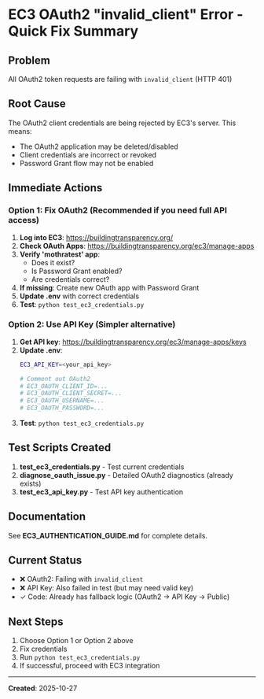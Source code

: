 # EC3 OAuth2 "invalid_client" Error - Quick Fix Summary

## Problem
All OAuth2 token requests are failing with `invalid_client` (HTTP 401)

## Root Cause
The OAuth2 client credentials are being rejected by EC3's server. This means:
- The OAuth2 application may be deleted/disabled
- Client credentials are incorrect or revoked
- Password Grant flow may not be enabled

## Immediate Actions

### Option 1: Fix OAuth2 (Recommended if you need full API access)

1. **Log into EC3**: https://buildingtransparency.org/
2. **Check OAuth Apps**: https://buildingtransparency.org/ec3/manage-apps
3. **Verify 'mothratest' app**:
   - Does it exist?
   - Is Password Grant enabled?
   - Are credentials correct?
4. **If missing**: Create new OAuth app with Password Grant
5. **Update .env** with correct credentials
6. **Test**: `python test_ec3_credentials.py`

### Option 2: Use API Key (Simpler alternative)

1. **Get API key**: https://buildingtransparency.org/ec3/manage-apps/keys
2. **Update .env**:
   ```bash
   EC3_API_KEY=<your_api_key>
   
   # Comment out OAuth2
   # EC3_OAUTH_CLIENT_ID=...
   # EC3_OAUTH_CLIENT_SECRET=...
   # EC3_OAUTH_USERNAME=...
   # EC3_OAUTH_PASSWORD=...
   ```
3. **Test**: `python test_ec3_credentials.py`

## Test Scripts Created

1. **test_ec3_credentials.py** - Test current credentials
2. **diagnose_oauth_issue.py** - Detailed OAuth2 diagnostics (already exists)
3. **test_ec3_api_key.py** - Test API key authentication

## Documentation

See **EC3_AUTHENTICATION_GUIDE.md** for complete details.

## Current Status

- ❌ OAuth2: Failing with `invalid_client`
- ❌ API Key: Also failed in test (but may need valid key)
- ✓ Code: Already has fallback logic (OAuth2 → API Key → Public)

## Next Steps

1. Choose Option 1 or Option 2 above
2. Fix credentials
3. Run `python test_ec3_credentials.py`
4. If successful, proceed with EC3 integration

---
**Created**: 2025-10-27
